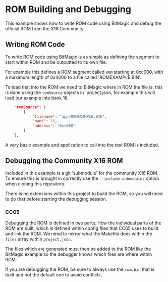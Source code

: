 # ROM Building and Debugging

This example shows how to write ROM code using BitMagic and debug the official ROM from the X16 Community.

## Writing ROM Code

To write ROM code using BitMagic is as simple as defining the segment to start within ROM and be outputted to its own file.

For example this defines a ROM segment called `ROM` starting at 0xc000, with a maximum length of 0x4000 to a file called 'ROMEXAMPLE.BIN'.

To load that into the ROM we need to BitMagic where in ROM the file is. this is done using the `romSource` objects in `project.json, for example this will load our example into bank 16.

```json
    "romSource": [
        {
            "filename": "app/ROMEXAMPLE.BIN",
            "bank": 16,
            "address": "0xc000"
        }
    ],
```

A very basic example and application to call into the test ROM is included.

## Debugging the Community X16 ROM

Included in this example is a git 'submodule' for the community X16 ROM. To ensure this is brought in correctly use the `--include-submodules` option when cloning this repository.

There is no extensions within this project to build the ROM, so you will need to do that before starting the debugging session.

### CC65

Debugging the ROM is defined in two parts. How the individual parts of the ROM are built, which is defined within config files that CC65 uses to build and link the ROM. We need to mirror what the Makefile does within the `files` array within `project.json`.

The files which are generated must then be added to the ROM like the BitMagic example so the debugger knows which files are where within ROM.

If you are debugging the ROM, be sure to always use the `rom.bin` that is built and not the default one to avoid conflicts.

